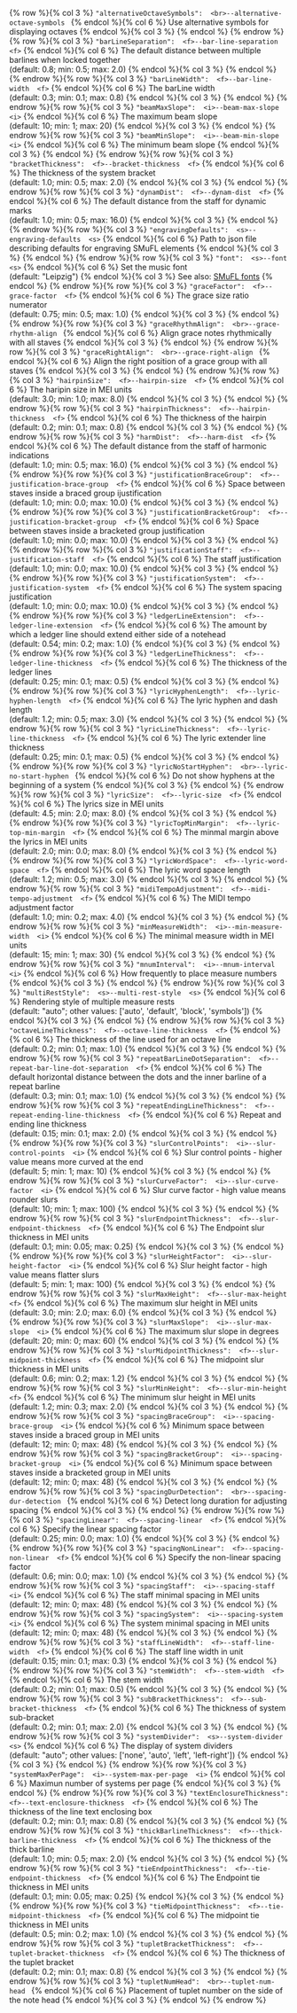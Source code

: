 {% row %}{% col 3 %} <span class="lang1">`"alternativeOctaveSymbols":  <br>`</span><span class="lang2">`--alternative-octave-symbols `</span> {% endcol %}{% col 6 %} Use alternative symbols for displaying octaves {% endcol %}{% col 3 %}  {% endcol %}
{% endrow %}{% row %}{% col 3 %} <span class="lang1">`"barLineSeparation":  <f>`</span><span class="lang2">`--bar-line-separation  <f>`</span> {% endcol %}{% col 6 %} The default distance between multiple barlines when locked together<br/>(default: 0.8; min: 0.5; max: 2.0) {% endcol %}{% col 3 %}  {% endcol %}
{% endrow %}{% row %}{% col 3 %} <span class="lang1">`"barLineWidth":  <f>`</span><span class="lang2">`--bar-line-width  <f>`</span> {% endcol %}{% col 6 %} The barLine width<br/>(default: 0.3; min: 0.1; max: 0.8) {% endcol %}{% col 3 %}  {% endcol %}
{% endrow %}{% row %}{% col 3 %} <span class="lang1">`"beamMaxSlope":  <i>`</span><span class="lang2">`--beam-max-slope  <i>`</span> {% endcol %}{% col 6 %} The maximum beam slope<br/>(default: 10; min: 1; max: 20) {% endcol %}{% col 3 %}  {% endcol %}
{% endrow %}{% row %}{% col 3 %} <span class="lang1">`"beamMinSlope":  <i>`</span><span class="lang2">`--beam-min-slope  <i>`</span> {% endcol %}{% col 6 %} The minimum beam slope {% endcol %}{% col 3 %}  {% endcol %}
{% endrow %}{% row %}{% col 3 %} <span class="lang1">`"bracketThickness":  <f>`</span><span class="lang2">`--bracket-thickness  <f>`</span> {% endcol %}{% col 6 %} The thickness of the system bracket<br/>(default: 1.0; min: 0.5; max: 2.0) {% endcol %}{% col 3 %}  {% endcol %}
{% endrow %}{% row %}{% col 3 %} <span class="lang1">`"dynamDist":  <f>`</span><span class="lang2">`--dynam-dist  <f>`</span> {% endcol %}{% col 6 %} The default distance from the staff for dynamic marks<br/>(default: 1.0; min: 0.5; max: 16.0) {% endcol %}{% col 3 %}  {% endcol %}
{% endrow %}{% row %}{% col 3 %} <span class="lang1">`"engravingDefaults":  <s>`</span><span class="lang2">`--engraving-defaults  <s>`</span> {% endcol %}{% col 6 %} Path to json file describing defaults for engraving SMuFL elements {% endcol %}{% col 3 %}  {% endcol %}
{% endrow %}{% row %}{% col 3 %} <span class="lang1">`"font":  <s>`</span><span class="lang2">`--font  <s>`</span> {% endcol %}{% col 6 %} Set the music font<br/>(default: "Leipzig") {% endcol %}{% col 3 %} See also: [SMuFL fonts](/advanced-topics/smufl.html) {% endcol %}
{% endrow %}{% row %}{% col 3 %} <span class="lang1">`"graceFactor":  <f>`</span><span class="lang2">`--grace-factor  <f>`</span> {% endcol %}{% col 6 %} The grace size ratio numerator<br/>(default: 0.75; min: 0.5; max: 1.0) {% endcol %}{% col 3 %}  {% endcol %}
{% endrow %}{% row %}{% col 3 %} <span class="lang1">`"graceRhythmAlign":  <br>`</span><span class="lang2">`--grace-rhythm-align `</span> {% endcol %}{% col 6 %} Align grace notes rhythmically with all staves {% endcol %}{% col 3 %}  {% endcol %}
{% endrow %}{% row %}{% col 3 %} <span class="lang1">`"graceRightAlign":  <br>`</span><span class="lang2">`--grace-right-align `</span> {% endcol %}{% col 6 %} Align the right position of a grace group with all staves {% endcol %}{% col 3 %}  {% endcol %}
{% endrow %}{% row %}{% col 3 %} <span class="lang1">`"hairpinSize":  <f>`</span><span class="lang2">`--hairpin-size  <f>`</span> {% endcol %}{% col 6 %} The haripin size in MEI units<br/>(default: 3.0; min: 1.0; max: 8.0) {% endcol %}{% col 3 %}  {% endcol %}
{% endrow %}{% row %}{% col 3 %} <span class="lang1">`"hairpinThickness":  <f>`</span><span class="lang2">`--hairpin-thickness  <f>`</span> {% endcol %}{% col 6 %} The thickness of the hairpin<br/>(default: 0.2; min: 0.1; max: 0.8) {% endcol %}{% col 3 %}  {% endcol %}
{% endrow %}{% row %}{% col 3 %} <span class="lang1">`"harmDist":  <f>`</span><span class="lang2">`--harm-dist  <f>`</span> {% endcol %}{% col 6 %} The default distance from the staff of harmonic indications<br/>(default: 1.0; min: 0.5; max: 16.0) {% endcol %}{% col 3 %}  {% endcol %}
{% endrow %}{% row %}{% col 3 %} <span class="lang1">`"justificationBraceGroup":  <f>`</span><span class="lang2">`--justification-brace-group  <f>`</span> {% endcol %}{% col 6 %} Space between staves inside a braced group ijustification<br/>(default: 1.0; min: 0.0; max: 10.0) {% endcol %}{% col 3 %}  {% endcol %}
{% endrow %}{% row %}{% col 3 %} <span class="lang1">`"justificationBracketGroup":  <f>`</span><span class="lang2">`--justification-bracket-group  <f>`</span> {% endcol %}{% col 6 %} Space between staves inside a bracketed group justification<br/>(default: 1.0; min: 0.0; max: 10.0) {% endcol %}{% col 3 %}  {% endcol %}
{% endrow %}{% row %}{% col 3 %} <span class="lang1">`"justificationStaff":  <f>`</span><span class="lang2">`--justification-staff  <f>`</span> {% endcol %}{% col 6 %} The staff justification<br/>(default: 1.0; min: 0.0; max: 10.0) {% endcol %}{% col 3 %}  {% endcol %}
{% endrow %}{% row %}{% col 3 %} <span class="lang1">`"justificationSystem":  <f>`</span><span class="lang2">`--justification-system  <f>`</span> {% endcol %}{% col 6 %} The system spacing justification<br/>(default: 1.0; min: 0.0; max: 10.0) {% endcol %}{% col 3 %}  {% endcol %}
{% endrow %}{% row %}{% col 3 %} <span class="lang1">`"ledgerLineExtension":  <f>`</span><span class="lang2">`--ledger-line-extension  <f>`</span> {% endcol %}{% col 6 %} The amount by which a ledger line should extend either side of a notehead<br/>(default: 0.54; min: 0.2; max: 1.0) {% endcol %}{% col 3 %}  {% endcol %}
{% endrow %}{% row %}{% col 3 %} <span class="lang1">`"ledgerLineThickness":  <f>`</span><span class="lang2">`--ledger-line-thickness  <f>`</span> {% endcol %}{% col 6 %} The thickness of the ledger lines<br/>(default: 0.25; min: 0.1; max: 0.5) {% endcol %}{% col 3 %}  {% endcol %}
{% endrow %}{% row %}{% col 3 %} <span class="lang1">`"lyricHyphenLength":  <f>`</span><span class="lang2">`--lyric-hyphen-length  <f>`</span> {% endcol %}{% col 6 %} The lyric hyphen and dash length<br/>(default: 1.2; min: 0.5; max: 3.0) {% endcol %}{% col 3 %}  {% endcol %}
{% endrow %}{% row %}{% col 3 %} <span class="lang1">`"lyricLineThickness":  <f>`</span><span class="lang2">`--lyric-line-thickness  <f>`</span> {% endcol %}{% col 6 %} The lyric extender line thickness<br/>(default: 0.25; min: 0.1; max: 0.5) {% endcol %}{% col 3 %}  {% endcol %}
{% endrow %}{% row %}{% col 3 %} <span class="lang1">`"lyricNoStartHyphen":  <br>`</span><span class="lang2">`--lyric-no-start-hyphen `</span> {% endcol %}{% col 6 %} Do not show hyphens at the beginning of a system {% endcol %}{% col 3 %}  {% endcol %}
{% endrow %}{% row %}{% col 3 %} <span class="lang1">`"lyricSize":  <f>`</span><span class="lang2">`--lyric-size  <f>`</span> {% endcol %}{% col 6 %} The lyrics size in MEI units<br/>(default: 4.5; min: 2.0; max: 8.0) {% endcol %}{% col 3 %}  {% endcol %}
{% endrow %}{% row %}{% col 3 %} <span class="lang1">`"lyricTopMinMargin":  <f>`</span><span class="lang2">`--lyric-top-min-margin  <f>`</span> {% endcol %}{% col 6 %} The minmal margin above the lyrics in MEI units<br/>(default: 2.0; min: 0.0; max: 8.0) {% endcol %}{% col 3 %}  {% endcol %}
{% endrow %}{% row %}{% col 3 %} <span class="lang1">`"lyricWordSpace":  <f>`</span><span class="lang2">`--lyric-word-space  <f>`</span> {% endcol %}{% col 6 %} The lyric word space length<br/>(default: 1.2; min: 0.5; max: 3.0) {% endcol %}{% col 3 %}  {% endcol %}
{% endrow %}{% row %}{% col 3 %} <span class="lang1">`"midiTempoAdjustment":  <f>`</span><span class="lang2">`--midi-tempo-adjustment  <f>`</span> {% endcol %}{% col 6 %} The MIDI tempo adjustment factor<br/>(default: 1.0; min: 0.2; max: 4.0) {% endcol %}{% col 3 %}  {% endcol %}
{% endrow %}{% row %}{% col 3 %} <span class="lang1">`"minMeasureWidth":  <i>`</span><span class="lang2">`--min-measure-width  <i>`</span> {% endcol %}{% col 6 %} The minimal measure width in MEI units<br/>(default: 15; min: 1; max: 30) {% endcol %}{% col 3 %}  {% endcol %}
{% endrow %}{% row %}{% col 3 %} <span class="lang1">`"mnumInterval":  <i>`</span><span class="lang2">`--mnum-interval  <i>`</span> {% endcol %}{% col 6 %} How frequently to place measure numbers {% endcol %}{% col 3 %}  {% endcol %}
{% endrow %}{% row %}{% col 3 %} <span class="lang1">`"multiRestStyle":  <s>`</span><span class="lang2">`--multi-rest-style  <s>`</span> {% endcol %}{% col 6 %} Rendering style of multiple measure rests<br/>(default: "auto"; other values: ['auto', 'default', 'block', 'symbols']) {% endcol %}{% col 3 %}  {% endcol %}
{% endrow %}{% row %}{% col 3 %} <span class="lang1">`"octaveLineThickness":  <f>`</span><span class="lang2">`--octave-line-thickness  <f>`</span> {% endcol %}{% col 6 %} The thickness of the line used for an octave line<br/>(default: 0.2; min: 0.1; max: 1.0) {% endcol %}{% col 3 %}  {% endcol %}
{% endrow %}{% row %}{% col 3 %} <span class="lang1">`"repeatBarLineDotSeparation":  <f>`</span><span class="lang2">`--repeat-bar-line-dot-separation  <f>`</span> {% endcol %}{% col 6 %} The default horizontal distance between the dots and the inner barline of a repeat barline<br/>(default: 0.3; min: 0.1; max: 1.0) {% endcol %}{% col 3 %}  {% endcol %}
{% endrow %}{% row %}{% col 3 %} <span class="lang1">`"repeatEndingLineThickness":  <f>`</span><span class="lang2">`--repeat-ending-line-thickness  <f>`</span> {% endcol %}{% col 6 %} Repeat and ending line thickness<br/>(default: 0.15; min: 0.1; max: 2.0) {% endcol %}{% col 3 %}  {% endcol %}
{% endrow %}{% row %}{% col 3 %} <span class="lang1">`"slurControlPoints":  <i>`</span><span class="lang2">`--slur-control-points  <i>`</span> {% endcol %}{% col 6 %} Slur control points - higher value means more curved at the end<br/>(default: 5; min: 1; max: 10) {% endcol %}{% col 3 %}  {% endcol %}
{% endrow %}{% row %}{% col 3 %} <span class="lang1">`"slurCurveFactor":  <i>`</span><span class="lang2">`--slur-curve-factor  <i>`</span> {% endcol %}{% col 6 %} Slur curve factor - high value means rounder slurs<br/>(default: 10; min: 1; max: 100) {% endcol %}{% col 3 %}  {% endcol %}
{% endrow %}{% row %}{% col 3 %} <span class="lang1">`"slurEndpointThickness":  <f>`</span><span class="lang2">`--slur-endpoint-thickness  <f>`</span> {% endcol %}{% col 6 %} The Endpoint slur thickness in MEI units<br/>(default: 0.1; min: 0.05; max: 0.25) {% endcol %}{% col 3 %}  {% endcol %}
{% endrow %}{% row %}{% col 3 %} <span class="lang1">`"slurHeightFactor":  <i>`</span><span class="lang2">`--slur-height-factor  <i>`</span> {% endcol %}{% col 6 %} Slur height factor -  high value means flatter slurs<br/>(default: 5; min: 1; max: 100) {% endcol %}{% col 3 %}  {% endcol %}
{% endrow %}{% row %}{% col 3 %} <span class="lang1">`"slurMaxHeight":  <f>`</span><span class="lang2">`--slur-max-height  <f>`</span> {% endcol %}{% col 6 %} The maximum slur height in MEI units<br/>(default: 3.0; min: 2.0; max: 6.0) {% endcol %}{% col 3 %}  {% endcol %}
{% endrow %}{% row %}{% col 3 %} <span class="lang1">`"slurMaxSlope":  <i>`</span><span class="lang2">`--slur-max-slope  <i>`</span> {% endcol %}{% col 6 %} The maximum slur slope in degrees<br/>(default: 20; min: 0; max: 60) {% endcol %}{% col 3 %}  {% endcol %}
{% endrow %}{% row %}{% col 3 %} <span class="lang1">`"slurMidpointThickness":  <f>`</span><span class="lang2">`--slur-midpoint-thickness  <f>`</span> {% endcol %}{% col 6 %} The midpoint slur thickness in MEI units<br/>(default: 0.6; min: 0.2; max: 1.2) {% endcol %}{% col 3 %}  {% endcol %}
{% endrow %}{% row %}{% col 3 %} <span class="lang1">`"slurMinHeight":  <f>`</span><span class="lang2">`--slur-min-height  <f>`</span> {% endcol %}{% col 6 %} The minimum slur height in MEI units<br/>(default: 1.2; min: 0.3; max: 2.0) {% endcol %}{% col 3 %}  {% endcol %}
{% endrow %}{% row %}{% col 3 %} <span class="lang1">`"spacingBraceGroup":  <i>`</span><span class="lang2">`--spacing-brace-group  <i>`</span> {% endcol %}{% col 6 %} Minimum space between staves inside a braced group in MEI units<br/>(default: 12; min: 0; max: 48) {% endcol %}{% col 3 %}  {% endcol %}
{% endrow %}{% row %}{% col 3 %} <span class="lang1">`"spacingBracketGroup":  <i>`</span><span class="lang2">`--spacing-bracket-group  <i>`</span> {% endcol %}{% col 6 %} Minimum space between staves inside a bracketed group in MEI units<br/>(default: 12; min: 0; max: 48) {% endcol %}{% col 3 %}  {% endcol %}
{% endrow %}{% row %}{% col 3 %} <span class="lang1">`"spacingDurDetection":  <br>`</span><span class="lang2">`--spacing-dur-detection `</span> {% endcol %}{% col 6 %} Detect long duration for adjusting spacing {% endcol %}{% col 3 %}  {% endcol %}
{% endrow %}{% row %}{% col 3 %} <span class="lang1">`"spacingLinear":  <f>`</span><span class="lang2">`--spacing-linear  <f>`</span> {% endcol %}{% col 6 %} Specify the linear spacing factor<br/>(default: 0.25; min: 0.0; max: 1.0) {% endcol %}{% col 3 %}  {% endcol %}
{% endrow %}{% row %}{% col 3 %} <span class="lang1">`"spacingNonLinear":  <f>`</span><span class="lang2">`--spacing-non-linear  <f>`</span> {% endcol %}{% col 6 %} Specify the non-linear spacing factor<br/>(default: 0.6; min: 0.0; max: 1.0) {% endcol %}{% col 3 %}  {% endcol %}
{% endrow %}{% row %}{% col 3 %} <span class="lang1">`"spacingStaff":  <i>`</span><span class="lang2">`--spacing-staff  <i>`</span> {% endcol %}{% col 6 %} The staff minimal spacing in MEI units<br/>(default: 12; min: 0; max: 48) {% endcol %}{% col 3 %}  {% endcol %}
{% endrow %}{% row %}{% col 3 %} <span class="lang1">`"spacingSystem":  <i>`</span><span class="lang2">`--spacing-system  <i>`</span> {% endcol %}{% col 6 %} The system minimal spacing in MEI units<br/>(default: 12; min: 0; max: 48) {% endcol %}{% col 3 %}  {% endcol %}
{% endrow %}{% row %}{% col 3 %} <span class="lang1">`"staffLineWidth":  <f>`</span><span class="lang2">`--staff-line-width  <f>`</span> {% endcol %}{% col 6 %} The staff line width in unit<br/>(default: 0.15; min: 0.1; max: 0.3) {% endcol %}{% col 3 %}  {% endcol %}
{% endrow %}{% row %}{% col 3 %} <span class="lang1">`"stemWidth":  <f>`</span><span class="lang2">`--stem-width  <f>`</span> {% endcol %}{% col 6 %} The stem width<br/>(default: 0.2; min: 0.1; max: 0.5) {% endcol %}{% col 3 %}  {% endcol %}
{% endrow %}{% row %}{% col 3 %} <span class="lang1">`"subBracketThickness":  <f>`</span><span class="lang2">`--sub-bracket-thickness  <f>`</span> {% endcol %}{% col 6 %} The thickness of system sub-bracket<br/>(default: 0.2; min: 0.1; max: 2.0) {% endcol %}{% col 3 %}  {% endcol %}
{% endrow %}{% row %}{% col 3 %} <span class="lang1">`"systemDivider":  <s>`</span><span class="lang2">`--system-divider  <s>`</span> {% endcol %}{% col 6 %} The display of system dividers<br/>(default: "auto"; other values: ['none', 'auto', 'left', 'left-right']) {% endcol %}{% col 3 %}  {% endcol %}
{% endrow %}{% row %}{% col 3 %} <span class="lang1">`"systemMaxPerPage":  <i>`</span><span class="lang2">`--system-max-per-page  <i>`</span> {% endcol %}{% col 6 %} Maximun number of systems per page {% endcol %}{% col 3 %}  {% endcol %}
{% endrow %}{% row %}{% col 3 %} <span class="lang1">`"textEnclosureThickness":  <f>`</span><span class="lang2">`--text-enclosure-thickness  <f>`</span> {% endcol %}{% col 6 %} The thickness of the line text enclosing box<br/>(default: 0.2; min: 0.1; max: 0.8) {% endcol %}{% col 3 %}  {% endcol %}
{% endrow %}{% row %}{% col 3 %} <span class="lang1">`"thickBarlineThickness":  <f>`</span><span class="lang2">`--thick-barline-thickness  <f>`</span> {% endcol %}{% col 6 %} The thickness of the thick barline<br/>(default: 1.0; min: 0.5; max: 2.0) {% endcol %}{% col 3 %}  {% endcol %}
{% endrow %}{% row %}{% col 3 %} <span class="lang1">`"tieEndpointThickness":  <f>`</span><span class="lang2">`--tie-endpoint-thickness  <f>`</span> {% endcol %}{% col 6 %} The Endpoint tie thickness in MEI units<br/>(default: 0.1; min: 0.05; max: 0.25) {% endcol %}{% col 3 %}  {% endcol %}
{% endrow %}{% row %}{% col 3 %} <span class="lang1">`"tieMidpointThickness":  <f>`</span><span class="lang2">`--tie-midpoint-thickness  <f>`</span> {% endcol %}{% col 6 %} The midpoint tie thickness in MEI units<br/>(default: 0.5; min: 0.2; max: 1.0) {% endcol %}{% col 3 %}  {% endcol %}
{% endrow %}{% row %}{% col 3 %} <span class="lang1">`"tupletBracketThickness":  <f>`</span><span class="lang2">`--tuplet-bracket-thickness  <f>`</span> {% endcol %}{% col 6 %} The thickness of the tuplet bracket<br/>(default: 0.2; min: 0.1; max: 0.8) {% endcol %}{% col 3 %}  {% endcol %}
{% endrow %}{% row %}{% col 3 %} <span class="lang1">`"tupletNumHead":  <br>`</span><span class="lang2">`--tuplet-num-head `</span> {% endcol %}{% col 6 %} Placement of tuplet number on the side of the note head {% endcol %}{% col 3 %}  {% endcol %}
{% endrow %}
